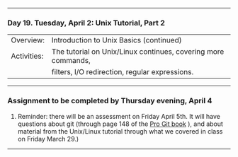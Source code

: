 --------------------------------------------------------------------------------

### Day 19. Tuesday, April 2:  Unix Tutorial, Part 2

|              |        |
|:---|:----|
|Overview:     | Introduction to Unix Basics (continued)  |
|Activities:   | The tutorial on Unix/Linux continues, covering more commands, |
|              | filters, I/O redirection, regular expressions.  |


--------------------------------------------------------------------------------

### Assignment to be completed by **Thursday evening, April 4**
1. Reminder: there will be an assessment on Friday April 5th. It will have questions
about git (through page 148 of the [Pro Git book](https://git-scm.com/book/en/v2) ),
and about material from the Unix/Linux tutorial through what we covered in class on Friday March 29.)




--------------------------------------------------------------------------------
